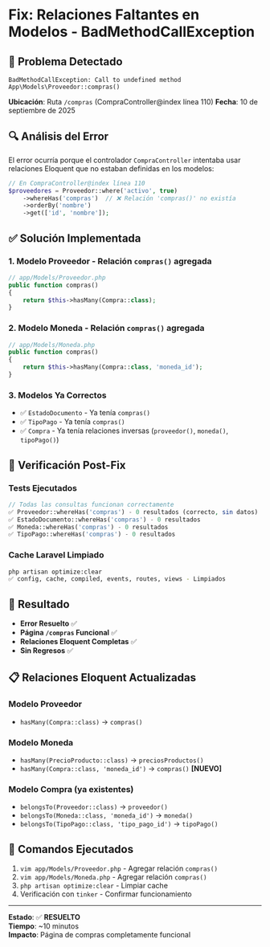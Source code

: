 # Fix: Relaciones Faltantes en Modelos - BadMethodCallException

## 🐛 Problema Detectado

```
BadMethodCallException: Call to undefined method App\Models\Proveedor::compras()
```

**Ubicación**: Ruta `/compras` (CompraController@index línea 110)
**Fecha**: 10 de septiembre de 2025

## 🔍 Análisis del Error

El error ocurría porque el controlador `CompraController` intentaba usar relaciones Eloquent que no estaban definidas en los modelos:

```php
// En CompraController@index línea 110
$proveedores = Proveedor::where('activo', true)
    ->whereHas('compras')  // ❌ Relación 'compras()' no existía
    ->orderBy('nombre')
    ->get(['id', 'nombre']);
```

## ✅ Solución Implementada

### 1. **Modelo Proveedor** - Relación `compras()` agregada

```php
// app/Models/Proveedor.php
public function compras()
{
    return $this->hasMany(Compra::class);
}
```

### 2. **Modelo Moneda** - Relación `compras()` agregada  

```php
// app/Models/Moneda.php
public function compras()
{
    return $this->hasMany(Compra::class, 'moneda_id');
}
```

### 3. **Modelos Ya Correctos**

- ✅ `EstadoDocumento` - Ya tenía `compras()`
- ✅ `TipoPago` - Ya tenía `compras()`
- ✅ `Compra` - Ya tenía relaciones inversas (`proveedor()`, `moneda()`, `tipoPago()`)

## 🧪 Verificación Post-Fix

### Tests Ejecutados

```php
// Todas las consultas funcionan correctamente
✅ Proveedor::whereHas('compras') - 0 resultados (correcto, sin datos)
✅ EstadoDocumento::whereHas('compras') - 0 resultados 
✅ Moneda::whereHas('compras') - 0 resultados
✅ TipoPago::whereHas('compras') - 0 resultados
```

### Cache Laravel Limpiado

```bash
php artisan optimize:clear
✅ config, cache, compiled, events, routes, views - Limpiados
```

## 🎯 Resultado

- **Error Resuelto** ✅
- **Página `/compras` Funcional** ✅  
- **Relaciones Eloquent Completas** ✅
- **Sin Regresos** ✅

## 📋 Relaciones Eloquent Actualizadas

### Modelo Proveedor

- `hasMany(Compra::class)` → `compras()`

### Modelo Moneda  

- `hasMany(PrecioProducto::class)` → `preciosProductos()`
- `hasMany(Compra::class, 'moneda_id')` → `compras()` **[NUEVO]**

### Modelo Compra (ya existentes)

- `belongsTo(Proveedor::class)` → `proveedor()`
- `belongsTo(Moneda::class, 'moneda_id')` → `moneda()`
- `belongsTo(TipoPago::class, 'tipo_pago_id')` → `tipoPago()`

## 🔧 Comandos Ejecutados

1. `vim app/Models/Proveedor.php` - Agregar relación `compras()`
2. `vim app/Models/Moneda.php` - Agregar relación `compras()`  
3. `php artisan optimize:clear` - Limpiar cache
4. Verificación con `tinker` - Confirmar funcionamiento

---
**Estado**: ✅ **RESUELTO**  
**Tiempo**: ~10 minutos  
**Impacto**: Página de compras completamente funcional
